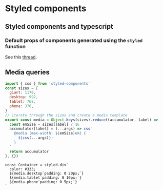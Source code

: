 # Styled components

## Styled components and typescript

### Default props of components generated using the `styled` function

See this [thread](https://stackoverflow.com/questions/52226596/styled-components-defaultprops).

## Media queries

```js
import { css } from 'styled-components'
const sizes = {
  giant: 1170,
  desktop: 992,
  tablet: 768,
  phone: 376,
}
// iterate through the sizes and create a media template
export const media = Object.keys(sizes).reduce((accumulator, label) => {
  const emSize = sizes[label] / 16
  accumulator[label] = (...args) => css`
    @media (max-width: ${emSize}em) {
      ${css(...args)};
    }
  `
  return accumulator
}, {})
```
```
const Container = styled.div`
  color: #333;
  ${media.desktop`padding: 0 20px;`}
  ${media.tablet`padding: 0 10px;`}
  ${media.phone`padding: 0 5px;`}
`
```
